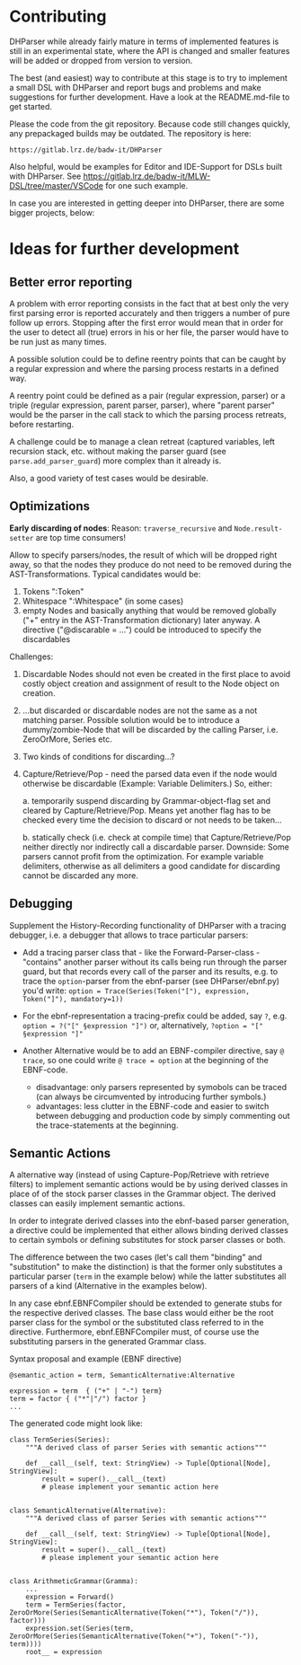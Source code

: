 Contributing
============

DHParser while already fairly mature in terms of implemented features is still
in an experimental state, where the API is changed and smaller features will
be added or dropped from version to version.

The best (and easiest) way to contribute at this stage is to try to implement
a small DSL with DHParser and report bugs and problems and make suggestions
for further development. Have a look at the README.md-file to get started.

Please the code from the git repository. Because code still changes quickly,
any prepackaged builds may be outdated. The repository is here:

    https://gitlab.lrz.de/badw-it/DHParser

Also helpful, would be examples for Editor and IDE-Support for DSLs built
with DHParser. See https://gitlab.lrz.de/badw-it/MLW-DSL/tree/master/VSCode
for one such example.

In case you are interested in getting deeper into DHParser, there are some
bigger projects, below:


Ideas for further development
=============================

Better error reporting
----------------------

A problem with error reporting consists in the fact that at best only the very
first parsing error is reported accurately and then triggers a number of pure
follow up errors. Stopping after the first error would mean that in order for
the user to detect all (true) errors in his or her file, the parser would have
to be run just as many times.

A possible solution could be to define reentry points that can be caught by
a regular expression and where the parsing process restarts in a defined way.

A reentry point could be defined as a pair (regular expression, parser) or
a triple (regular expression, parent parser, parser), where "parent parser"
would be the parser in the call stack to which the parsing process retreats,
before restarting.

A challenge could be to manage a clean retreat (captured variables,
left recursion stack, etc. without making the parser guard (see
`parse.add_parser_guard`) more complex than it already is.

Also, a good variety of test cases would be desirable.


Optimizations
-------------

**Early discarding of nodes**: 
Reason: `traverse_recursive` and `Node.result-setter` are top time consumers!

Allow to specify parsers/nodes, the result of which
will be dropped right away, so that the nodes they produce do not need to be
removed during the AST-Transformations. Typical candidates would be:
1. Tokens ":Token"
2. Whitespace ":Whitespace" (in some cases)
3. empty Nodes
and basically anything that would be removed globally ("+" entry in the
AST-Transformation dictionary) later anyway.
A directive ("@discarable = ...") could be introduced to specify the discardables

Challenges:

1. Discardable Nodes should not even be created in the first place to avoid
   costly object creation and assignment of result to the Node object on 
   creation.
   
2. ...but discarded or discardable nodes are not the same as a not matching parser.
   Possible solution would be to introduce a dummy/zombie-Node that will be discarded
   by the calling Parser, i.e. ZeroOrMore, Series etc. 

3. Two kinds of conditions for discarding...?

4. Capture/Retrieve/Pop - need the parsed data even if the node would otherwise
   be discardable (Example: Variable Delimiters.) So, either:
   
   a. temporarily suspend discarding by Grammar-object-flag set and cleared by
      Capture/Retrieve/Pop. Means yet another flag has to be checked every time
      the decision to discard or not needs to be taken... 

   b. statically check (i.e. check at compile time) that Capture/Retrieve/Pop 
      neither directly nor indirectly call a discardable parser. Downside:
      Some parsers cannot profit from the optimization. For example variable
      delimiters, otherwise as all delimiters a good candidate for discarding
      cannot be discarded any more.  


Debugging
---------

Supplement the History-Recording functionality of DHParser with a tracing
debugger, i.e. a debugger that allows to trace particular parsers:

- Add a tracing parser class that - like the Forward-Parser-class - "contains"
  another parser without its calls being run through the parser guard, but
  that records every call of the parser and its results, e.g. to trace the
  `option`-parser from the ebnf-parser (see DHParser/ebnf.py) you'd write:
  `option = Trace(Series(Token("["), expression, Token("]"), mandatory=1))`

- For the ebnf-representation a tracing-prefix could be added, say `?`, e.g.
  `option = ?("[" §expression "]")` or, alternatively, 
  `?option = "[" §expression "]"`
  
- Another Alternative would be to add an EBNF-compiler directive, say `@ trace`,
  so one could write `@ trace = option` at the beginning of the EBNF-code.
   * disadvantage: only parsers represented by symobols can be traced
     (can always be circumvented by introducing further symbols.)
   * advantages: less clutter in the EBNF-code and easier to switch between
     debugging and production code by simply commenting out the 
     trace-statements at the beginning.


Semantic Actions
----------------

A alternative way (instead of using Capture-Pop/Retrieve with retrieve filters)
to implement semantic actions would be by using derived classes
in place of of the stock parser classes in the Grammar object.
The derived classes can easily implement semantic actions.

In order to integrate derived classes into the ebnf-based parser generation,
a directive could be implemented that either allows binding derived classes
to certain symbols or defining substitutes for stock parser classes or both.

The difference between the two cases (let's call them "binding" and
"substitution" to make the distinction) is that the former only
substitutes a particular parser (`term` in the example below) while the
latter substitutes all parsers of a kind (Alternative in the examples below).

In any case ebnf.EBNFCompiler should be extended to generate stubs for the
respective derived classes. The base class would either be the root parser
class for the symbol or the substituted class referred to in the directive.
Furthermore, ebnf.EBNFCompiler must, of course use the substituting parsers
in the generated Grammar class.

Syntax proposal and example (EBNF directive)

    @semantic_action = term, SemanticAlternative:Alternative

    expression = term  { ("+" | "-") term}
    term = factor { ("*"|"/") factor }
    ...

 The generated code might look like:

    class TermSeries(Series):
        """A derived class of parser Series with semantic actions"""

        def __call__(self, text: StringView) -> Tuple[Optional[Node], StringView]:
            result = super().__call__(text)
            # please implement your semantic action here


    class SemanticAlternative(Alternative):
        """A derived class of parser Series with semantic actions"""

        def __call__(self, text: StringView) -> Tuple[Optional[Node], StringView]:
            result = super().__call__(text)
            # please implement your semantic action here


    class ArithmeticGrammar(Gramma):
        ...
        expression = Forward()
        term = TermSeries(factor, ZeroOrMore(Series(SemanticAlternative(Token("*"), Token("/")), factor)))
        expression.set(Series(term, ZeroOrMore(Series(SemanticAlternative(Token("+"), Token("-")), term))))
        root__ = expression
